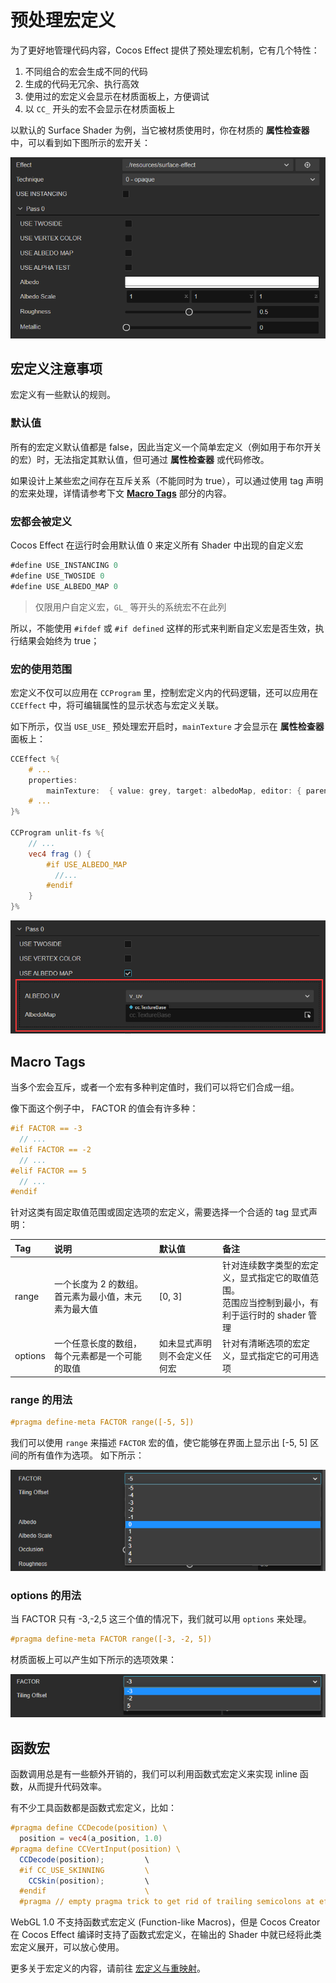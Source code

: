 # 预处理宏定义

为了更好地管理代码内容，Cocos Effect 提供了预处理宏机制，它有几个特性：
1. 不同组合的宏会生成不同的代码
2. 生成的代码无冗余、执行高效
3. 使用过的宏定义会显示在材质面板上，方便调试
4. 以 `CC_` 开头的宏不会显示在材质面板上

以默认的 Surface Shader 为例，当它被材质使用时，你在材质的 **属性检查器** 中，可以看到如下图所示的宏开关：

![macro-simple](img/macro-simple.png)

## 宏定义注意事项

宏定义有一些默认的规则。

### 默认值

所有的宏定义默认值都是 false，因此当定义一个简单宏定义（例如用于布尔开关的宏）时，无法指定其默认值，但可通过 **属性检查器** 或代码修改。

如果设计上某些宏之间存在互斥关系（不能同时为 true），可以通过使用 tag 声明的宏来处理，详情请参考下文 [**Macro Tags**](#macro-tags) 部分的内容。

### 宏都会被定义

Cocos Effect 在运行时会用默认值 0 来定义所有 Shader 中出现的自定义宏

```ts
#define USE_INSTANCING 0
#define USE_TWOSIDE 0
#define USE_ALBEDO_MAP 0
```

> 仅限用户自定义宏，`GL_` 等开头的系统宏不在此列

所以，不能使用 `#ifdef` 或 `#if defined` 这样的形式来判断自定义宏是否生效，执行结果会始终为 true；

### 宏的使用范围

宏定义不仅可以应用在 `CCProgram` 里，控制宏定义内的代码逻辑，还可以应用在 `CCEffect` 中，将可编辑属性的显示状态与宏定义关联。

如下所示，仅当 `USE_USE_` 预处理宏开启时，`mainTexture` 才会显示在 **属性检查器** 面板上：

```glsl
CCEffect %{
    # ...
    properties:
        mainTexture:  { value: grey, target: albedoMap, editor: { parent: USE_ALBEDO_MAP, displayName: AlbedoMap } }
    # ...
}%

CCProgram unlit-fs %{
    // ...
    vec4 frag () {
        #if USE_ALBEDO_MAP
          //...
        #endif
    }
}%
```

![macro-property](img/macro-property.png)

## Macro Tags

当多个宏会互斥，或者一个宏有多种判定值时，我们可以将它们合成一组。

像下面这个例子中， FACTOR 的值会有许多种：

```glsl
#if FACTOR == -3
  // ...
#elif FACTOR == -2
  // ...
#elif FACTOR == 5
  // ...
#endif
```

针对这类有固定取值范围或固定选项的宏定义，需要选择一个合适的 tag 显式声明：

| Tag     | 说明 | 默认值 | 备注 |
| :-- | :-- | :-- | :-- |
| range   | 一个长度为 2 的数组。首元素为最小值，末元素为最大值 | [0, 3] | 针对连续数字类型的宏定义，显式指定它的取值范围。<br>范围应当控制到最小，有利于运行时的 shader 管理 |
| options | 一个任意长度的数组，每个元素都是一个可能的取值 | 如未显式声明则不会定义任何宏 | 针对有清晰选项的宏定义，显式指定它的可用选项 |

### range 的用法

```glsl
#pragma define-meta FACTOR range([-5, 5])
```

我们可以使用 `range` 来描述 `FACTOR` 宏的值，使它能够在界面上显示出 [-5, 5] 区间的所有值作为选项。 如下所示：

![macro-range-example](./img/macro-range-example.png)

### options 的用法

当 FACTOR 只有 -3,-2,5 这三个值的情况下，我们就可以用 `options` 来处理。

```glsl
#pragma define-meta FACTOR range([-3, -2, 5])
```

材质面板上可以产生如下所示的选项效果：

![macro-options-example](./img/macro-options-example.png)

## 函数宏

函数调用总是有一些额外开销的，我们可以利用函数式宏定义来实现 inline 函数，从而提升代码效率。

有不少工具函数都是函数式宏定义，比如：

```glsl
#pragma define CCDecode(position) \
  position = vec4(a_position, 1.0)
#pragma define CCVertInput(position) \
  CCDecode(position);         \
  #if CC_USE_SKINNING         \
    CCSkin(position);         \
  #endif                      \
  #pragma // empty pragma trick to get rid of trailing semicolons at effect compile time
```

WebGL 1.0 不支持函数式宏定义 (Function-like Macros)，但是 Cocos Creator 在 Cocos Effect 编译时支持了函数式宏定义，在输出的 Shader 中就已经将此类宏定义展开，可以放心使用。

更多关于宏定义的内容，请前往 [宏定义与重映射](./surface-shader/macro-remapping.md)。
